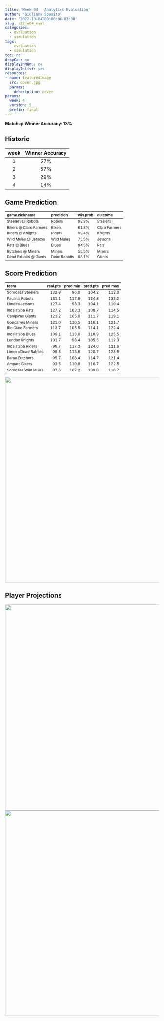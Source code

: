 ```yaml
---
title: 'Week 04 | Analytics Evaluation'
author: "Giuliano Sposito"
date: '2022-10-04T00:00:00-03:00'
slug: s22_w04_eval
categories:
  - evaluation
  - simulation
tags:
  - evaluation
  - simulation
toc: no
dropCap: no
displayInMenu: no
displayInList: yes
resources:
- name: featuredImage
  src: cover.jpg
  params:
    description: cover
params:
  week: 4
  version: 5
  prefix: final
---
```

<script src="{{< blogdown/postref >}}index_files/kePrint/kePrint.js"></script>
<link href="{{< blogdown/postref >}}index_files/lightable/lightable.css" rel="stylesheet" />
<script src="{{< blogdown/postref >}}index_files/kePrint/kePrint.js"></script>
<link href="{{< blogdown/postref >}}index_files/lightable/lightable.css" rel="stylesheet" />

**Matchup Winner Accuracy: 13%**

<!--more-->

## Historic

| week | Winner Accuracy |
|:----:|:---------------:|
| 1    |       57%       |
| 2    |       57%       |
| 3    |       29%       |
| 4    |       14%       |







## Game Prediction

<table class="table" style="font-size: 12px; margin-left: auto; margin-right: auto;">
 <thead>
  <tr>
   <th style="text-align:left;"> game.nickname </th>
   <th style="text-align:left;"> predicion </th>
   <th style="text-align:left;"> win.prob </th>
   <th style="text-align:left;"> outcome </th>
  </tr>
 </thead>
<tbody>
  <tr>
   <td style="text-align:left;"> Steelers @ Robots </td>
   <td style="text-align:left;"> Robots </td>
   <td style="text-align:left;"> 99.3% </td>
   <td style="text-align:left;"> Steelers </td>
  </tr>
  <tr>
   <td style="text-align:left;"> Bikers @ Claro Farmers </td>
   <td style="text-align:left;"> Bikers </td>
   <td style="text-align:left;"> 61.8% </td>
   <td style="text-align:left;"> Claro Farmers </td>
  </tr>
  <tr>
   <td style="text-align:left;"> Riders @ Knights </td>
   <td style="text-align:left;"> Riders </td>
   <td style="text-align:left;"> 99.4% </td>
   <td style="text-align:left;"> Knights </td>
  </tr>
  <tr>
   <td style="text-align:left;"> Wild Mules @ Jetsons </td>
   <td style="text-align:left;"> Wild Mules </td>
   <td style="text-align:left;"> 75.5% </td>
   <td style="text-align:left;"> Jetsons </td>
  </tr>
  <tr>
   <td style="text-align:left;"> Pats @ Blues </td>
   <td style="text-align:left;"> Blues </td>
   <td style="text-align:left;"> 94.5% </td>
   <td style="text-align:left;"> Pats </td>
  </tr>
  <tr>
   <td style="text-align:left;"> Butchers @ Miners </td>
   <td style="text-align:left;"> Miners </td>
   <td style="text-align:left;"> 55.5% </td>
   <td style="text-align:left;"> Miners </td>
  </tr>
  <tr>
   <td style="text-align:left;"> Dead Rabbits @ Giants </td>
   <td style="text-align:left;"> Dead Rabbits </td>
   <td style="text-align:left;"> 88.1% </td>
   <td style="text-align:left;"> Giants </td>
  </tr>
</tbody>
</table>


## Score Prediction

<table class="table" style="font-size: 12px; margin-left: auto; margin-right: auto;">
 <thead>
  <tr>
   <th style="text-align:left;"> team </th>
   <th style="text-align:right;"> real.pts </th>
   <th style="text-align:right;"> pred.min </th>
   <th style="text-align:right;"> pred.pts </th>
   <th style="text-align:right;"> pred.max </th>
  </tr>
 </thead>
<tbody>
  <tr>
   <td style="text-align:left;"> Sorocaba Steelers </td>
   <td style="text-align:right;"> 132.9 </td>
   <td style="text-align:right;"> 96.0 </td>
   <td style="text-align:right;"> 104.2 </td>
   <td style="text-align:right;"> 113.0 </td>
  </tr>
  <tr>
   <td style="text-align:left;"> Paulinia Robots </td>
   <td style="text-align:right;"> 131.1 </td>
   <td style="text-align:right;"> 117.8 </td>
   <td style="text-align:right;"> 124.8 </td>
   <td style="text-align:right;"> 133.2 </td>
  </tr>
  <tr>
   <td style="text-align:left;"> Limeira Jetsons </td>
   <td style="text-align:right;"> 127.4 </td>
   <td style="text-align:right;"> 98.3 </td>
   <td style="text-align:right;"> 104.1 </td>
   <td style="text-align:right;"> 110.4 </td>
  </tr>
  <tr>
   <td style="text-align:left;"> Indaiatuba Pats </td>
   <td style="text-align:right;"> 127.2 </td>
   <td style="text-align:right;"> 103.3 </td>
   <td style="text-align:right;"> 108.7 </td>
   <td style="text-align:right;"> 114.5 </td>
  </tr>
  <tr>
   <td style="text-align:left;"> Campinas Giants </td>
   <td style="text-align:right;"> 123.2 </td>
   <td style="text-align:right;"> 105.0 </td>
   <td style="text-align:right;"> 111.7 </td>
   <td style="text-align:right;"> 119.1 </td>
  </tr>
  <tr>
   <td style="text-align:left;"> Goncalves Miners </td>
   <td style="text-align:right;"> 121.0 </td>
   <td style="text-align:right;"> 110.5 </td>
   <td style="text-align:right;"> 116.1 </td>
   <td style="text-align:right;"> 121.7 </td>
  </tr>
  <tr>
   <td style="text-align:left;"> Rio Claro Farmers </td>
   <td style="text-align:right;"> 113.7 </td>
   <td style="text-align:right;"> 105.5 </td>
   <td style="text-align:right;"> 114.1 </td>
   <td style="text-align:right;"> 122.4 </td>
  </tr>
  <tr>
   <td style="text-align:left;"> Indaiatuba Blues </td>
   <td style="text-align:right;"> 109.1 </td>
   <td style="text-align:right;"> 113.0 </td>
   <td style="text-align:right;"> 118.9 </td>
   <td style="text-align:right;"> 125.5 </td>
  </tr>
  <tr>
   <td style="text-align:left;"> London Knights </td>
   <td style="text-align:right;"> 101.7 </td>
   <td style="text-align:right;"> 98.4 </td>
   <td style="text-align:right;"> 105.5 </td>
   <td style="text-align:right;"> 112.3 </td>
  </tr>
  <tr>
   <td style="text-align:left;"> Indaiatuba Riders </td>
   <td style="text-align:right;"> 98.7 </td>
   <td style="text-align:right;"> 117.3 </td>
   <td style="text-align:right;"> 124.0 </td>
   <td style="text-align:right;"> 131.6 </td>
  </tr>
  <tr>
   <td style="text-align:left;"> Limeira Dead Rabbits </td>
   <td style="text-align:right;"> 95.8 </td>
   <td style="text-align:right;"> 113.6 </td>
   <td style="text-align:right;"> 120.7 </td>
   <td style="text-align:right;"> 128.5 </td>
  </tr>
  <tr>
   <td style="text-align:left;"> Barao Butchers </td>
   <td style="text-align:right;"> 95.7 </td>
   <td style="text-align:right;"> 108.4 </td>
   <td style="text-align:right;"> 114.7 </td>
   <td style="text-align:right;"> 121.4 </td>
  </tr>
  <tr>
   <td style="text-align:left;"> Amparo Bikers </td>
   <td style="text-align:right;"> 93.5 </td>
   <td style="text-align:right;"> 110.8 </td>
   <td style="text-align:right;"> 116.7 </td>
   <td style="text-align:right;"> 122.5 </td>
  </tr>
  <tr>
   <td style="text-align:left;"> Sorocaba Wild Mules </td>
   <td style="text-align:right;"> 87.6 </td>
   <td style="text-align:right;"> 102.2 </td>
   <td style="text-align:right;"> 109.0 </td>
   <td style="text-align:right;"> 116.7 </td>
  </tr>
</tbody>
</table>


<img src="{{< blogdown/postref >}}index_files/figure-html/scoreChart-1.png" width="672" />

## Player Projections

<img src="{{< blogdown/postref >}}index_files/figure-html/pointsProj-1.png" width="672" />

<img src="{{< blogdown/postref >}}index_files/figure-html/projErrors-1.png" width="672" />

